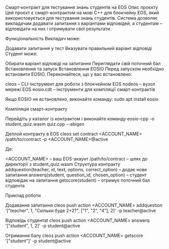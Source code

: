 Смарт-контракт для тестування знань студентів на EOS
Опис проєкту
Цей проєкт є смарт-контрактом на мові C++ для блокчейну EOS, який використовується для тестування знань студентів.
Система дозволяє викладачам додавати запитання з варіантами відповідей, а студентам – відповідати на них і отримувати свої результати.

Функціональність
Викладач може:

Додавати запитання у тест
Вказувати правильний варіант відповіді
Студент може:

Обирати варіант відповіді на запитання
Переглядати свій поточний бал
Встановлення та запуск
Встановлення EOSIO
Перед запуском необхідно встановити EOSIO. Переконайтеся, що у вас встановлено:

cleos – CLI-інструмент для роботи з блокчейном EOS
nodeos – вузол мережі EOS
eosio.cdt – інструменти для компіляції смарт-контрактів

Якщо EOSIO не встановлено, виконайте команду:
sudo apt install eosio

Компіляція смарт-контракту

Перейдіть у каталог із контрактом і виконайте команду
eosio-cpp -o student_quiz.wasm quiz.cpp --abigen

Деплой контракту в EOS
cleos set contract <ACCOUNT_NAME> /path/to/contract -p <ACCOUNT_NAME>@active

Де:

<ACCOUNT_NAME> – ваш EOS-акаунт
/path/to/contract – шлях до директорії з student_quiz.wasm
Структура контракту
addquestion(teacher, id, text, options, correct_option) – додає нове запитання
answerq(student, question_id, chosen_option) – студент відповідає на запитання
getscore(student) – отримує поточний бал студента

Приклад роботи

Додавання запитання
cleos push action <ACCOUNT_NAME> addquestion '["teacher", 1, "Скільки буде 2+2?", ["1", "2", "4"], 2]' -p teacher@active

Відповідь студентаt
cleos push action <ACCOUNT_NAME> answerq '["student", 1, 2]' -p student@active

Отримання балу
cleos push action <ACCOUNT_NAME> getscore '["student"]' -p student@active
